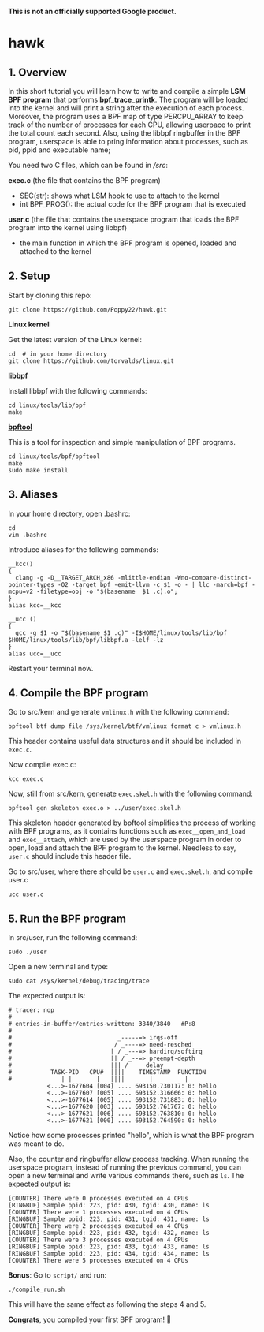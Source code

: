 **This is not an officially supported Google product.**

# hawk

## 1. Overview

In this short tutorial you will learn how to write and compile a simple **LSM BPF program** that performs **bpf_trace_printk**. The program will be loaded into the kernel and will print a string after the execution of each process. Moreover, the program uses a BPF map of type PERCPU_ARRAY to keep track of the number of processes for each CPU, allowing userpace to print the total count each second. Also, using the libbpf ringbuffer in the BPF program, userspace is able to pring information about processes, such as pid, ppid and executable name;

You need two C files, which can be found in */src*:

**exec.c** (the file that contains the BPF program)
- SEC(str): shows what LSM hook to use to attach to the kernel
- int BPF_PROG(): the actual code for the BPF program that is executed

**user.c** (the file that contains the userspace program that loads the BPF program into the kernel using libbpf)
- the main function in which the BPF program is opened, loaded and attached to the kernel

## 2. Setup

Start by cloning this repo:
```
git clone https://github.com/Poppy22/hawk.git
```

**Linux kernel**

Get the latest version of the Linux kernel:
```
cd  # in your home directory
git clone https://github.com/torvalds/linux.git
```

**libbpf**

Install libbpf with the following commands:
```
cd linux/tools/lib/bpf
make
```

**[bpftool](https://www.mankier.com/8/bpftool)**

This is a tool for inspection and simple manipulation of BPF programs.
```
cd linux/tools/bpf/bpftool
make
sudo make install
```

## 3. Aliases

In your home directory, open .bashrc:
```
cd
vim .bashrc
```

Introduce aliases for the following commands:
```
__kcc()
{
  clang -g -D__TARGET_ARCH_x86 -mlittle-endian -Wno-compare-distinct-pointer-types -O2 -target bpf -emit-llvm -c $1 -o - | llc -march=bpf -mcpu=v2 -filetype=obj -o "$(basename  $1 .c).o";
}
alias kcc=__kcc

__ucc ()
{
  gcc -g $1 -o "$(basename $1 .c)" -I$HOME/linux/tools/lib/bpf  $HOME/linux/tools/lib/bpf/libbpf.a -lelf -lz
}
alias ucc=__ucc
```
Restart your terminal now.

## 4. Compile the BPF program

Go to src/kern and generate `vmlinux.h` with the following command:
```
bpftool btf dump file /sys/kernel/btf/vmlinux format c > vmlinux.h
```
This header contains useful data structures and it should be included in `exec.c`.

Now compile exec.c:
```
kcc exec.c
```

Now, still from src/kern,  generate `exec.skel.h` with the following command:
```
bpftool gen skeleton exec.o > ../user/exec.skel.h
```
This skeleton header generated by bpftool simplifies the process of working with BPF programs, as it contains functions such as `exec__open_and_load` and `exec__attach`, which are used by the userspace program in order to open, load and attach the BPF program to the kernel. Needless to say, `user.c` should include this header file.

Go to src/user, where there should be `user.c` and `exec.skel.h`, and compile user.c
```
ucc user.c
```

## 5. Run the BPF program
In src/user, run the following command:
```
sudo ./user
```

Open a new terminal and type:
```
sudo cat /sys/kernel/debug/tracing/trace
```
The expected output is:
```
# tracer: nop
#
# entries-in-buffer/entries-written: 3840/3840   #P:8
#
#                              _-----=> irqs-off
#                             / _----=> need-resched
#                            | / _---=> hardirq/softirq
#                            || / _--=> preempt-depth
#                            ||| /     delay
#           TASK-PID   CPU#  ||||    TIMESTAMP  FUNCTION
#              | |       |   ||||       |         |
           <...>-1677604 [004] .... 693150.730117: 0: hello
           <...>-1677607 [005] .... 693152.316666: 0: hello
           <...>-1677614 [005] .... 693152.731883: 0: hello
           <...>-1677620 [003] .... 693152.761767: 0: hello
           <...>-1677621 [006] .... 693152.763810: 0: hello
           <...>-1677621 [000] .... 693152.764590: 0: hello
 ```

 Notice how some processes printed "hello", which is what the BPF program was meant to do.

 Also, the counter and ringbuffer allow process tracking. When running the userspace program, instead of running the previous command, you can open a new terminal and write various commands there, such as ```ls```. The expected output is:

 ```
[COUNTER] There were 0 processes executed on 4 CPUs
[RINGBUF] Sample ppid: 223, pid: 430, tgid: 430, name: ls
[COUNTER] There were 1 processes executed on 4 CPUs
[RINGBUF] Sample ppid: 223, pid: 431, tgid: 431, name: ls
[COUNTER] There were 2 processes executed on 4 CPUs
[RINGBUF] Sample ppid: 223, pid: 432, tgid: 432, name: ls
[COUNTER] There were 3 processes executed on 4 CPUs
[RINGBUF] Sample ppid: 223, pid: 433, tgid: 433, name: ls
[RINGBUF] Sample ppid: 223, pid: 434, tgid: 434, name: ls
[COUNTER] There were 5 processes executed on 4 CPUs
```

 **Bonus**:
 Go to `script/` and run:
 ```
 ./compile_run.sh
 ```
This will have the same effect as following the steps 4 and 5.

 **Congrats**, you compiled your first BPF program! 🎉
